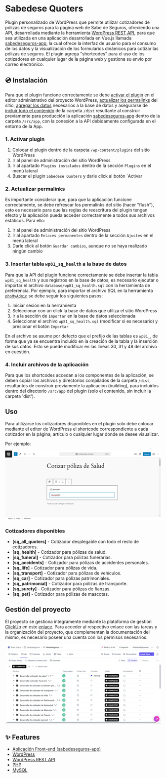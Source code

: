 # Sabedese Quoters

Plugin personalizado de WordPress que permite utilizar cotizadores de pólizas de seguros para la página web de Sabe de Seguros, ofreciendo una API, desarrollada mediante la herramienta [WordPress REST API](https://developer.wordpress.org/rest-api/ "WordPress REST API"), para que sea utilizada en una aplicación desarrollada en Vue.js llamada [sabedeseguros-app](https://github.com/luisjose1010/sabedeseguros-app "sabedeseguros-app"), la cual ofrece la interfaz de usuario para el consumo de los datos y la visualización de los formularios dinámicos para cotizar las pólizas de seguros. El plugin agrega "shortcodes" para el uso de los cotizadores en cualquier lugar de la página web y gestiona su envío por correo electrónico.

## 💿 Instalación

Para que el plugin funcione correctamente se debe [activar el plugin](#1-activar-plugin "Activar plugin") en el editor administrativo del proyecto WordPress, [actualizar los permalinks](#2-actualizar-permalinks "Actualizar permalinks") del sitio, [agregar los datos](#3-insertar-tabla-wp81_sq_health-a-la-base-de-datos "Insertar tabla `wp81_sq_health` a la base de datos") necesarios a la base de datos y asegurarse de [incluir todo el contenido](#4-incluir-archivos-de-la-aplicación "Incluir archivos de la aplicación") de la carpeta `/dist` resultante al construir previamente para producción la aplicación [sabedeseguros-app](https://github.com/luisjose1010/sabedeseguros-app "sabedeseguros-app") dentro de la carpeta `/src/app`, con la conexión a la API debidamente configurada en el entorno de la App.

### 1. Activar plugin

1. Colocar el plugin dentro de la carpeta `/wp-content/plugins` del sitio WordPress
2. Ir al panel de administración del sitio WordPress
3. Ir al apartado `Plugins instalados` dentro de la sección `Plugins` en el menú lateral
4. Buscar el plugin `Sabedese Quoters` y darle click al botón `Activar

### 2. Actualizar permalinks

Es importante considerar que, para que la aplicación funcione correctamente, se debe refrescar los permalinks del sitio (hacer "flush"), esto es necesario para que las reglas de reescritura del plugin tengan efecto y la aplicación pueda acceder correctamente a todos sus archivos estáticos. Para ello:

1. Ir al panel de administración del sitio WordPress
2. Ir al apartado `Enlaces permanentes` dentro de la sección `Ajustes` en el menú lateral
3. Darle click al botón `Guardar cambios`, aunque no se haya realizado ningún cambio

### 3. Insertar tabla `wp81_sq_health` a la base de datos

Para que la API del plugin funcione correctamente se debe insertar la tabla `wp81_sq_health` y sus registros en la base de datos, es necesario ejecutar o importar el archivo `database/wp81_sq_health.sql` con la herramienta de preferencia. Por ejemplo, para importar el archivo SQL en la herramienta [`phpMyAdmin`](https://www.phpmyadmin.net/docs/ "phpMyAdmin") se debe seguir los siguientes pasos:

1. Iniciar sesión en la herramienta
2. Seleccionar con un click la base de datos que utiliza el sitio WordPress
3. Ir a la sección de `Importar` en la base de datos seleccionada
4. Seleccionar el archivo `wp81_sq_health.sql` (modificar si es necesario) y presionar el botón `Importar`

En el archivo se asume por defecto que el prefijo de las tablas es `wp81_`, de forma que ya se encuentra incluido en la creación de la tabla y la inserción de sus datos. Esto se puede modificar en las líneas 30, 31 y 48 del archivo en cuestión.

### 4. Incluir archivos de la aplicación

Para que los shortcodes accedan a los componentes de la aplicación, se deben copiar los archivos y directorios compilados de la carpeta `/dist`, resultantes de construir previamente la aplicación (building), para incluirlos dentro del directorio `/src/app` del plugin (solo el contenido, sin incluir la carpeta 'dist').

## Uso

Para utilizarse los cotizadores disponibles en el plugin solo debe colocar mediante el editor de WordPress el shortcode correspondiente a cada cotizador en la página, artículo o cualquier lugar donde se desee visualizar.

Por ejemplo:

![Ejemplo de uso](docs/shortcode-example.png "Ejemplo de uso")

### Cotizadores disponibles

- **[sq_all_quoters]** - Cotizador desplegable con todo el resto de cotizadores.
- **[sq_health]** - Cotizador para pólizas de salud.
- **[sq_funeral]** - Cotizador para pólizas funerarias.
- **[sq_accidents]** - Cotizador para pólizas de accidentes personales.
- **[sq_life]** - Cotizador para pólizas de vida.
- **[sq_transport]** - Cotizador para pólizas de vehículos.
- **[sq_car]** - Cotizador para pólizas patrimoniales.
- **[sq_patrimonial]** - Cotizador para pólizas de transporte.
- **[sq_surety]** - Cotizador para pólizas de fianzas.
- **[sq_pet]** - Cotizador para pólizas de mascotas.

## Gestión del proyecto

El proyecto se gestiona íntegramente mediante la plataforma de gestión [ClickUp](https://app.clickup.com/ "ClickUp") en este [enlace](https://app.clickup.com/9013166617/v/f/90131438783/90130724656 "Proyecto ClickUp de SabedeSeguros"). Para acceder al respectivo enlace con las tareas y la organización del proyecto, que complementan la documentación del mismo, es necesario poseer una cuenta con los permisos necesarios.

![Tareas del proyecto](docs/project-tasks.png)

## ✨ Features

- [Aplicación Front-end (sabedeseguros-app)](https://github.com/luisjose1010/sabedeseguros-app "sabedeseguros-app")
- [WordPress](https://wordpress.org/documentation/ "WordPress")
- [WordPress REST API](https://developer.wordpress.org/rest-api/ "WordPress REST API")
- [PHP](https://www.php.net/docs.php "PHP")
- [MySQL](https://dev.mysql.com/doc/ "MySQL")

